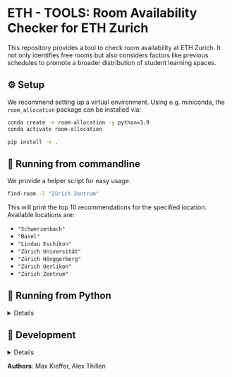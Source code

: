 # ETH - TOOLS: Room Availability Checker for ETH Zurich

This repository provides a tool to check room availability at ETH Zurich. It not only identifies free rooms but also considers factors like previous schedules to promote a broader distribution of student learning spaces.

## :gear: Setup

We recommend setting up a virtual environment. Using e.g. miniconda, the `room_allocation` package can be installed via:

```bash
conda create -n room-allocation -y python=3.9
conda activate room-allocation

pip install -e .
```

## :running: Running from commandline

We provide a helper script for easy usage.
```bash
find-room -l "Zürich Zentrum"
```

This will print the top 10 recommendations for the specified location. Available locations are:
- `"Schwerzenbach"` 
- `"Basel"`
- `"Lindau Eschikon"`
- `"Zürich Universität"`
- `"Zürich Hönggerberg"`
- `"Zürich Oerlikon"`
- `"Zürich Zentrum"`

## :snake: Running from Python

<details>

To run the code, go to the `eth_tools/room_allocation` directory and execute:

```bash
python -m eth_tools.room_allocation.run -l "Zürich Zentrum" --top10
```

### Other Useful Flags

- `-b`, `--building`: Constrain search to building.
- `--force_update`: Fetch new room information for update schedule (higher data intensity).
- `--top`: Define number of rooms in output.
- `-d`, `--duration`: Specify the time duration for which the room should be free.
- `--when`: Specify the date and time when the room should be free. Use the format 'YYYY-MM-DDTHH:MM:SS'
- `-v`, `--verbose`: Enable verbose logging


</details>


## :wrench: Development

<details>
## Getting started

```bash
python -v # ^3.10
pip install poetry
cd path/to/repo
poetry install
```

## TODO

Initially, get recommendation for room now. next : get recommendation for some date this week.

- [ ] Caching mechanism - use downloaded files if up to date. Else update files by downloading again.
- [ ] Recommendation system for rooms
  - [x] Room needs to be "free" or "Studierendenplätze". `empty_rooms(datetime : datetime) -> bool`
    - [ ] Naive approach - iterate over all rooms and test which room is free.
    - [ ] Hash map approach - build mapping : 
    ```py
    # room_allocations[day][time][allocation_type] -> [room]
    def empty_rooms(datetime : datetime): -> bool
        l1 = room_allocations(datetime.day, datetime.time, "free")
        l2 = room_allocations(datetime.day, datetime.time, "free")
        return l1 + l2
    
    # among these rooms create recommendations + enable filters , e.g. based on how long they are free, where they are located, capacity, ...
    ``` 
- [ ] Create plotly `dash` dashboard or similar
- [ ] additional functionality like Mensa Recommender. "Mensa-Recommender" + "Room-Recommender". 


- [ ] Save data in repo folder
- [ ] Building dependent room evaluation
- [ ] Location based room evaluation with live data

</details>

**Authors**: Max Kieffer, Alex Thillen